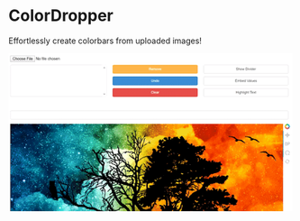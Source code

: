 # ColorDropper
Effortlessly create colorbars from uploaded images!

![Animation](https://github.com/ahuang11/colordropper/blob/master/colordropper.gif)
